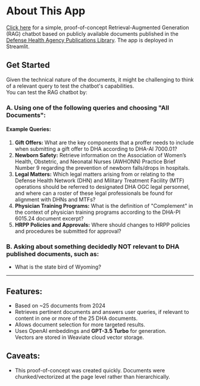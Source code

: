 # About This App

[Click here](https://dhadocsrag-jz28xl3k2j9lry3keac6jq.streamlit.app) for a simple, proof-of-concept Retrieval-Augmented Generation (RAG) chatbot based on publicly available documents published in the [Defense Health Agency Publications Library](https://www.health.mil/Reference-Center/DHA-Publications). The app is deployed in Streamlit.

## Get Started

Given the technical nature of the documents, it might be challenging to think of a relevant query to test the chatbot's capabilities.  
You can test the RAG chatbot by:

### A. Using one of the following queries and choosing **"All Documents"**:

#### Example Queries:
1. **Gift Offers:** What are the key components that a proffer needs to include when submitting a gift offer to DHA according to DHA-AI 7000.01?
2. **Newborn Safety:** Retrieve information on the Association of Women’s Health, Obstetric, and Neonatal Nurses (AWHONN) Practice Brief Number 9 regarding the prevention of newborn falls/drops in hospitals.
3. **Legal Matters:** Which legal matters arising from or relating to the Defense Health Network (DHN) and Military Treatment Facility (MTF) operations should be referred to designated DHA OGC legal personnel, and where can a roster of these legal professionals be found for alignment with DHNs and MTFs?
4. **Physician Training Programs:** What is the definition of "Complement" in the context of physician training programs according to the DHA-PI 6015.24 document excerpt?
5. **HRPP Policies and Approvals:** Where should changes to HRPP policies and procedures be submitted for approval?

### B. Asking about something **decidedly NOT** relevant to DHA published documents, such as:
   - What is the state bird of Wyoming?

---

## Features:
- Based on ~25 documents from 2024
- Retrieves pertinent documents and answers user queries, if relevant to content in one or more of the 25 DHA documents.
- Allows document selection for more targeted results.
- Uses OpenAI embeddings and **GPT-3.5 Turbo** for generation.  
  Vectors are stored in Weaviate cloud vector storage.

## Caveats:
- This proof-of-concept was created quickly. Documents were chunked/vectorized at the page level rather than hierarchically.
